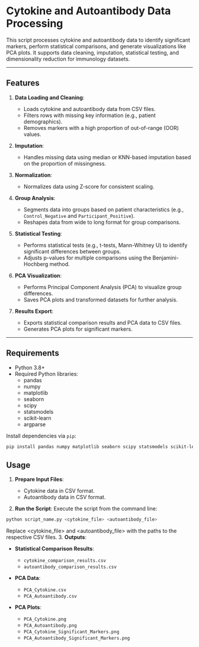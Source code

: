 # Cytokine and Autoantibody Data Processing

This script processes cytokine and autoantibody data to identify significant markers, perform statistical comparisons, and generate visualizations like PCA plots. It supports data cleaning, imputation, statistical testing, and dimensionality reduction for immunology datasets.

---

## Features

1. **Data Loading and Cleaning**:
   - Loads cytokine and autoantibody data from CSV files.
   - Filters rows with missing key information (e.g., patient demographics).
   - Removes markers with a high proportion of out-of-range (OOR) values.

2. **Imputation**:
   - Handles missing data using median or KNN-based imputation based on the proportion of missingness.

3. **Normalization**:
   - Normalizes data using Z-score for consistent scaling.

4. **Group Analysis**:
   - Segments data into groups based on patient characteristics (e.g., `Control_Negative` and `Participant_Positive`).
   - Reshapes data from wide to long format for group comparisons.

5. **Statistical Testing**:
   - Performs statistical tests (e.g., t-tests, Mann-Whitney U) to identify significant differences between groups.
   - Adjusts p-values for multiple comparisons using the Benjamini-Hochberg method.

6. **PCA Visualization**:
   - Performs Principal Component Analysis (PCA) to visualize group differences.
   - Saves PCA plots and transformed datasets for further analysis.

7. **Results Export**:
   - Exports statistical comparison results and PCA data to CSV files.
   - Generates PCA plots for significant markers.

---

## Requirements

- Python 3.8+
- Required Python libraries:
  - pandas
  - numpy
  - matplotlib
  - seaborn
  - scipy
  - statsmodels
  - scikit-learn
  - argparse

Install dependencies via `pip`:
```bash
pip install pandas numpy matplotlib seaborn scipy statsmodels scikit-learn argparse
```
## Usage

1. **Prepare Input Files**:
   - Cytokine data in CSV format.
   - Autoantibody data in CSV format.

2. **Run the Script**:
   Execute the script from the command line:
```bash
python script_name.py <cytokine_file> <autoantibody_file>
```
Replace <cytokine_file> and <autoantibody_file> with the paths to the respective CSV files.
3. **Outputs**:
   - **Statistical Comparison Results**:
     - `cytokine_comparison_results.csv`
     - `autoantibody_comparison_results.csv`

   - **PCA Data**:
     - `PCA_Cytokine.csv`
     - `PCA_Autoantibody.csv`

   - **PCA Plots**:
     - `PCA_Cytokine.png`
     - `PCA_Autoantibody.png`
     - `PCA_Cytokine_Significant_Markers.png`
     - `PCA_Autoantibody_Significant_Markers.png`